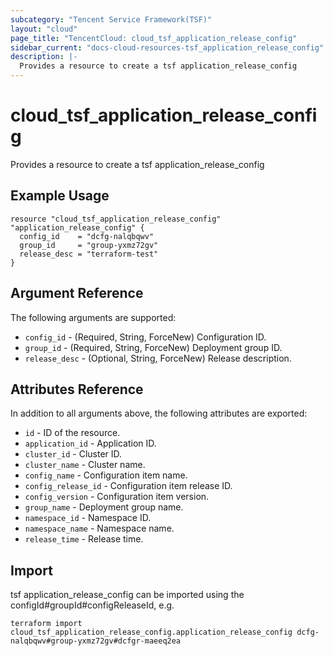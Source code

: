 ```yaml
---
subcategory: "Tencent Service Framework(TSF)"
layout: "cloud"
page_title: "TencentCloud: cloud_tsf_application_release_config"
sidebar_current: "docs-cloud-resources-tsf_application_release_config"
description: |-
  Provides a resource to create a tsf application_release_config
---
```


# cloud_tsf_application_release_config

Provides a resource to create a tsf application_release_config

## Example Usage

```hcl
resource "cloud_tsf_application_release_config" "application_release_config" {
  config_id    = "dcfg-nalqbqwv"
  group_id     = "group-yxmz72gv"
  release_desc = "terraform-test"
}
```

## Argument Reference

The following arguments are supported:

* `config_id` - (Required, String, ForceNew) Configuration ID.
* `group_id` - (Required, String, ForceNew) Deployment group ID.
* `release_desc` - (Optional, String, ForceNew) Release description.

## Attributes Reference

In addition to all arguments above, the following attributes are exported:

* `id` - ID of the resource.
* `application_id` - Application ID.
* `cluster_id` - Cluster ID.
* `cluster_name` - Cluster name.
* `config_name` - Configuration item name.
* `config_release_id` - Configuration item release ID.
* `config_version` - Configuration item version.
* `group_name` - Deployment group name.
* `namespace_id` - Namespace ID.
* `namespace_name` - Namespace name.
* `release_time` - Release time.


## Import

tsf application_release_config can be imported using the configId#groupId#configReleaseId, e.g.

```
terraform import cloud_tsf_application_release_config.application_release_config dcfg-nalqbqwv#group-yxmz72gv#dcfgr-maeeq2ea
```

